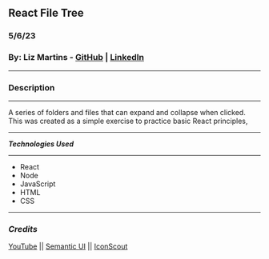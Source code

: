 ## React File Tree


### 5/6/23

### By: Liz Martins - [GitHub](http://www.github.com/martinsliz) | [LinkedIn](https://www.linkedin.com/in/elizmartins)

---

### Description
---
A series of folders and files that can expand and collapse when clicked. This was created as a simple exercise to practice basic React principles,

---


**_Technologies Used_**

---

- React
- Node
- JavaScript
- HTML
- CSS

---

### _Credits_

[YouTube](www.youtube.com) || [Semantic UI](https://www.semantic-ui.com) || [IconScout](https://iconscout.com/)